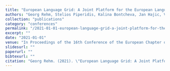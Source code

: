 ```yaml
---
title: "European Language Grid: A Joint Platform for the European Language Technology Community."
authors: "Georg Rehm, Stelios Piperidis, Kalina Bontcheva, Jan Hajic, Victoria Arranz, Andrejs Vasiļjevs, Gerhard Backfried, José Manuel Gómez Pérez, Ulrich Germann, Rémi Calizzano, Nils Feldhus, Stefanie Hegele, Florian Kintzel, Katrin Marheinecke, Julian Moreno-Schneider, Dimitris Galanis, Penny Labropoulou, Miltos Deligiannis, Katerina Gkirtzou, Athanasia Kolovou, Dimitris Gkoumas, Leon Voukoutis, Ian Roberts, Jana Hamrlová, Dusan Varis, Lukáš Kačena, Khalid Choukri, Valérie Mapelli, Mickaël Rigault, Jūlija Meļņika, Miro Janosik, Katja Prinz, Andres Garcia-Silva, Cristian Berrio, Ondrej Klejch, and Steve Renals."
collection: "publications"
category: "conferences"
permalink: "/2021-01-01-european-language-grid-a-joint-platform-for-the-european-language-technology-community"
excerpt: ""
date: "2021-01-01"
venue: "In Proceedings of the 16th Conference of the European Chapter of the Association for Computational Linguistics: System Demonstrations (EACL 2021), pages 221-230, Kyiv, Ukraine, 4 2021. Association for Computational Linguistics (ACL)."
slidesurl: ""
paperurl: ""
bibtexurl: ""
citation: "Georg Rehm. (2021). \"European Language Grid: A Joint Platform for the European Language Technology Community..\" *In Proceedings of the 16th Conference of the European Chapter of the Association for Computational Linguistics: System Demonstrations (EACL 2021), pages 221-230, Kyiv, Ukraine, 4 2021. Association for Computational Linguistics (ACL).*."
---
```


